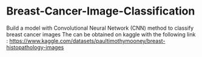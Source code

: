 # Breast-Cancer-Image-Classification
Build a model with Convolutional Neural Network (CNN) method to classify breast cancer images
The can be obtained on kaggle with the following link : https://www.kaggle.com/datasets/paultimothymooney/breast-histopathology-images
